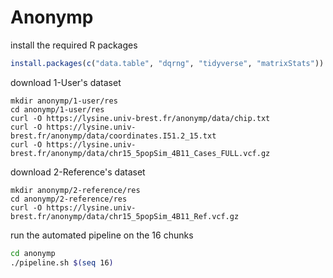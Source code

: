 # Anonymp

install the required R packages

``` R
install.packages(c("data.table", "dqrng", "tidyverse", "matrixStats"))
```

download 1-User's dataset

```
mkdir anonymp/1-user/res
cd anonymp/1-user/res
curl -O https://lysine.univ-brest.fr/anonymp/data/chip.txt
curl -O https://lysine.univ-brest.fr/anonymp/data/coordinates.I51.2_15.txt
curl -O https://lysine.univ-brest.fr/anonymp/data/chr15_5popSim_4B11_Cases_FULL.vcf.gz
```

download 2-Reference's dataset

```
mkdir anonymp/2-reference/res
cd anonymp/2-reference/res
curl -O https://lysine.univ-brest.fr/anonymp/data/chr15_5popSim_4B11_Ref.vcf.gz
```

run the automated pipeline on the 16 chunks

``` bash
cd anonymp
./pipeline.sh $(seq 16)
```
